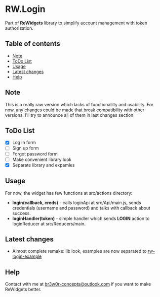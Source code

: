 # RW.Login
Part of **ReWidgets** library to simplify account management with token authorization.
## Table of contents
- [Note](#note)
- [ToDo List](#todo-list)
- [Usage](#usage)
- [Latest changes](#latest-changes)
- [Help](#help)
## Note
This is a really raw version which lacks of functionallity and usability. For now, any changes could be made that break compatibility with other versions. I'll try to announce all of them in last changes section
## ToDo List
- [x] Log in form
- [ ] Sign up form
- [ ] Forgot password form
- [ ] Make convenient library look
- [x] Separate library and expamles
## Usage
For now, the widget has few functions at src/actions directory:
- **login(callback, creds)** - calls loginApi at src/Api/main.js, sends credentials (username and password) and talks with callback about success.
- **loginHandler(token)** - simple handler which sends **LOGIN** action to loginReducer at src/Reducers/main.
## Latest changes
- Almost complete remake: lib look, examples are now separated to [rw-login-example](https://github.com/br3w0r/rw-login-example)
## Help
Contact with me at br3w0r-concepts@outlook.com if you want to make ReWidgets better.
